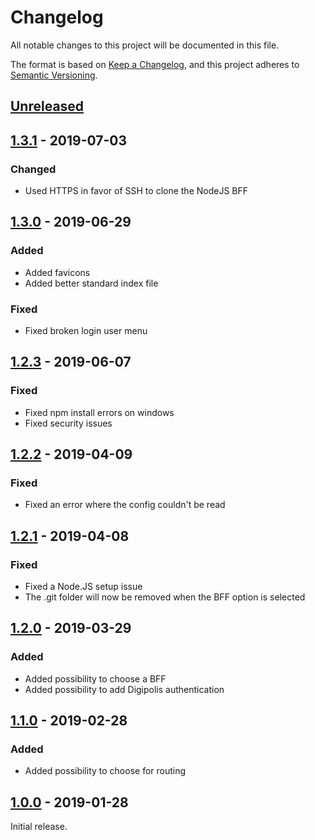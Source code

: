 # Changelog

All notable changes to this project will be documented in this file.

The format is based on [Keep a Changelog](http://keepachangelog.com/),
and this project adheres to [Semantic Versioning](https://semver.org/).

## [Unreleased]


## [1.3.1] - 2019-07-03

### Changed
- Used HTTPS in favor of SSH to clone the NodeJS BFF


## [1.3.0] - 2019-06-29

### Added
- Added favicons
- Added better standard index file

### Fixed
- Fixed broken login user menu


## [1.2.3] - 2019-06-07

### Fixed
- Fixed npm install errors on windows
- Fixed security issues


## [1.2.2] - 2019-04-09

### Fixed
- Fixed an error where the config couldn't be read


## [1.2.1] - 2019-04-08

### Fixed
- Fixed a Node.JS setup issue
- The .git folder will now be removed when the BFF option is selected


## [1.2.0] - 2019-03-29

### Added
- Added possibility to choose a BFF
- Added possibility to add Digipolis authentication


## [1.1.0] - 2019-02-28

### Added
- Added possibility to choose for routing


## [1.0.0] - 2019-01-28
Initial release.


[Unreleased]: https://github.com/digipolisantwerp/starter-kit-react_app_nodejs/compare/v1.3.1...HEAD
[1.3.1]: https://github.com/digipolisantwerp/starter-kit-react_app_nodejs/compare/v1.3.0...v1.3.1
[1.3.0]: https://github.com/digipolisantwerp/starter-kit-react_app_nodejs/compare/v1.2.3...v1.3.0
[1.2.3]: https://github.com/digipolisantwerp/starter-kit-react_app_nodejs/compare/v1.2.2...v1.2.3
[1.2.2]: https://github.com/digipolisantwerp/starter-kit-react_app_nodejs/compare/v1.2.1...v1.2.2
[1.2.1]: https://github.com/digipolisantwerp/starter-kit-react_app_nodejs/compare/v1.2.0...v1.2.1
[1.2.0]: https://github.com/digipolisantwerp/starter-kit-react_app_nodejs/compare/v1.1.0...v1.2.0
[1.1.0]: https://github.com/digipolisantwerp/starter-kit-react_app_nodejs/compare/v1.0.0...v1.1.0
[1.0.0]: https://github.com/digipolisantwerp/starter-kit-react_app_nodejs/compare/v1.0.0
